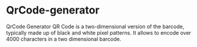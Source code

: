 # QrCode-generator
QrCode Generator
QR Code is a two-dimensional version of the barcode, typically made up of black and white pixel patterns.
 It allows to encode over 4000 characters in a two dimensional barcode.
